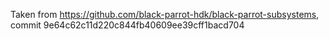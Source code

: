 Taken from https://github.com/black-parrot-hdk/black-parrot-subsystems, commit 9e64c62c11d220c844fb40609ee39cff1bacd704